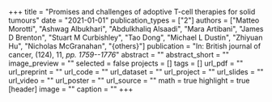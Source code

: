 +++
title = "Promises and challenges of adoptive T-cell therapies for solid tumours"
date = "2021-01-01"
publication_types = ["2"]
authors = ["Matteo Morotti", "Ashwag Albukhari", "Abdulkhaliq Alsaadi", "Mara Artibani", "James D Brenton", "Stuart M Curbishley", "Tao Dong", "Michael L Dustin", "Zhiyuan Hu", "Nicholas McGranahan", "{others}"]
publication = "In: British journal of cancer, (124), 11, _pp. 1759--1776_"
abstract = ""
abstract_short = ""
image_preview = ""
selected = false
projects = []
tags = []
url_pdf = ""
url_preprint = ""
url_code = ""
url_dataset = ""
url_project = ""
url_slides = ""
url_video = ""
url_poster = ""
url_source = ""
math = true
highlight = true
[header]
image = ""
caption = ""
+++
